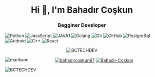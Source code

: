 <h1 align="center">Hi 👋, I'm Bahadır Coşkun</h1>

<h3 align="center">Begginer Developer</h3>

![Python](https://img.shields.io/badge/-python-black?style=flat-square&logo=python) 
![JavaScript](https://img.shields.io/badge/-JavaScript-black?style=flat-square&logo=javascript) 
![JAVA1](https://img.shields.io/badge/-JAVA-black?style=flat-square&logo=JAVA) 
![Golang](https://img.shields.io/badge/-Golang-black?style=flat-square&logo=go)
![Git](https://img.shields.io/badge/-Git-black?style=flat-square&logo=git)
![GitHub](https://img.shields.io/badge/-GitHub-black?style=flat-square&logo=github)
![PostgreSql](https://img.shields.io/badge/-PostgreSQL-black?style=flat-square&logo=PostgreSQL)
![Android](https://img.shields.io/badge/-Android-black?style=flat-square&logo=Android)
![C++](https://img.shields.io/badge/-C++-black?style=flat-square&logo=c%2B%2B)
![React](https://img.shields.io/badge/-React-black?style=flat-square&logo=react)

<p align="center"><img align="center" src="https://github-readme-stats.vercel.app/api?username=BCTECHDEV&show_icons=true&theme=algolia&include_all_commits=true&count_private=true" alt="BCTECHDEV" /></p>

<p><img align="left" src="https://github-readme-stats.vercel.app/api/top-langs?username=marikann&show_icons=true&locale=en&layout=compact" alt="marikann" /></p>
<p align="center">
    <a href="https://twitter.com/bahadircoskun97" target="blank"><img align="center" src="https://img.shields.io/badge/-twitter-black?style=for-the-badge&logo=twitter" alt="bahadircoskun97"/></a>     
    <a href="https://www.instagram.com/bahadircoskun97/" target="blank"><img align="center" src="https://img.shields.io/badge/-instagram-black?style=for-the-badge&logo=instagram" alt="Bahadir-Coskun"/></a>  
</p>



<p align="left"> <img src="https://komarev.com/ghpvc/?username=BCTECHDEV&label=Profile%20views&color=0e75b6&style=flat" alt="BCTECHDEV" /> </p>



<!---
BCTECHDEV/BCTECHDEV is a ✨ special ✨ repository because its `README.md` (this file) appears on your GitHub profile.
You can click the Preview link to take a look at your changes.
--->
